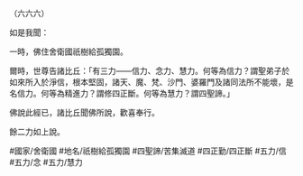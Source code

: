 （六六六）

如是我聞：

一時，佛住舍衛國祇樹給孤獨園。

爾時，世尊告諸比丘：「有三力——信力、念力、慧力。何等為信力？謂聖弟子於如來所入於淨信，根本堅固，諸天、魔、梵、沙門、婆羅門及諸同法所不能壞，是名信力。何等為精進力？謂修四正斷。何等為慧力？謂四聖諦。」

佛說此經已，諸比丘聞佛所說，歡喜奉行。

餘二力如上說。

#國家/舍衛國
#地名/祇樹給孤獨園
#四聖諦/苦集滅道
#四正勤/四正斷
#五力/信
#五力/念
#五力/慧力

